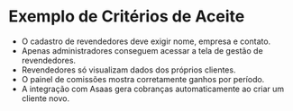 # Exemplo de Critérios de Aceite

- O cadastro de revendedores deve exigir nome, empresa e contato.
- Apenas administradores conseguem acessar a tela de gestão de revendedores.
- Revendedores só visualizam dados dos próprios clientes.
- O painel de comissões mostra corretamente ganhos por período.
- A integração com Asaas gera cobranças automaticamente ao criar um cliente novo.